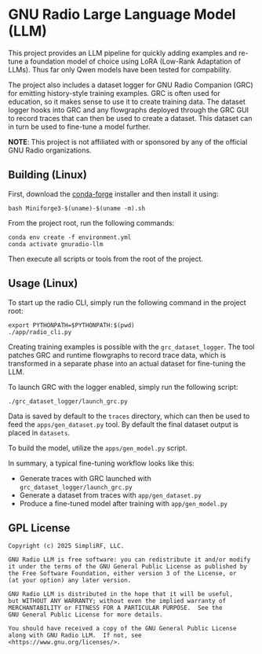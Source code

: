 # GNU Radio Large Language Model (LLM)

This project provides an LLM pipeline for quickly adding examples and re-tune
a foundation model of choice using LoRA (Low-Rank Adaptation of LLMs).
Thus far only Qwen models have been tested for compability.

The project also includes a dataset logger for GNU Radio Companion (GRC)
for emitting history-style training examples. GRC is often used for
education, so it makes sense to use it to create training data.
The dataset logger hooks into GRC and any flowgraphs deployed through the GRC
GUI to record traces that can then be used to create a dataset.
This dataset can in turn be used to fine-tune a model further.

**NOTE**: This project is not affiliated with or sponsored by any of the
official GNU Radio organizations.

## Building (Linux)

First, download the [conda-forge](https://conda-forge.org/download/)
installer and then install it using:
```
bash Miniforge3-$(uname)-$(uname -m).sh
```

From the project root, run the following commands:
```
conda env create -f environment.yml
conda activate gnuradio-llm
```

Then execute all scripts or tools from the root of the project.

## Usage (Linux)

To start up the radio CLI, simply run the following command in the project root:
```
export PYTHONPATH=$PYTHONPATH:$(pwd)
./app/radio_cli.py
```

Creating training examples is possible with the `grc_dataset_logger`. The tool
patches GRC and runtime flowgraphs to record trace data, which is transformed
in a separate phase into an actual dataset for fine-tuning the LLM.

To launch GRC with the logger enabled, simply run the following script:
```
./grc_dataset_logger/launch_grc.py
```

Data is saved by default to the `traces` directory, which can then be used
to feed the `apps/gen_dataset.py` tool. By default the final dataset output
is placed in `datasets`.

To build the model, utilize the `apps/gen_model.py` script.

In summary, a typical fine-tuning workflow looks like this:
* Generate traces with GRC launched with `grc_dataset_logger/launch_grc.py`
* Generate a dataset from traces with `app/gen_dataset.py`
* Produce a fine-tuned model after training with `app/gen_model.py`

## GPL License
```
Copyright (c) 2025 SimpliRF, LLC.

GNU Radio LLM is free software: you can redistribute it and/or modify
it under the terms of the GNU General Public License as published by
the Free Software Foundation, either version 3 of the License, or
(at your option) any later version.

GNU Radio LLM is distributed in the hope that it will be useful,
but WITHOUT ANY WARRANTY; without even the implied warranty of
MERCHANTABILITY or FITNESS FOR A PARTICULAR PURPOSE.  See the
GNU General Public License for more details.

You should have received a copy of the GNU General Public License
along with GNU Radio LLM.  If not, see <https://www.gnu.org/licenses/>.
```
